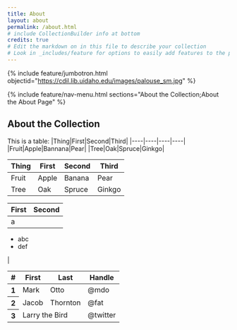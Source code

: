 ```yaml
---
title: About
layout: about
permalink: /about.html
# include CollectionBuilder info at bottom
credits: true
# Edit the markdown on in this file to describe your collection
# Look in _includes/feature for options to easily add features to the page
---
```


{% include feature/jumbotron.html objectid="https://cdil.lib.uidaho.edu/images/palouse_sm.jpg" %}

{% include feature/nav-menu.html sections="About the Collection;About the About Page" %}

## About the Collection

This is a table:
|Thing|First|Second|Third|
|----|----|----|----|
|Fruit|Apple|Bannana|Pear|
|Tree|Oak|Spruce|Ginkgo|

| Thing | First | Second  | Third  |
|-------|-------|---------|--------|
| Fruit | Apple | Banana  | Pear   |
| Tree  | Oak   | Spruce  | Ginkgo |

|First|Second|
|-----|-----|
|a|
<ul>
  <li>abc</li>
  <li>def</li>
</ul>|


<table class="table" markdown="1">
  <thead>
    <tr>
      <th scope="col">#</th>
      <th scope="col">First</th>
      <th scope="col">Last</th>
      <th scope="col">Handle</th>
    </tr>
  </thead>
  <tbody>
    <tr>
      <th scope="row">1</th>
      <td>Mark</td>
      <td>Otto</td>
      <td>@mdo</td>
    </tr>
    <tr>
      <th scope="row">2</th>
      <td>Jacob</td>
      <td>Thornton</td>
      <td>@fat</td>
    </tr>
    <tr>
      <th scope="row">3</th>
      <td colspan="2">Larry the Bird</td>
      <td>@twitter</td>
    </tr>
  </tbody>
</table>
